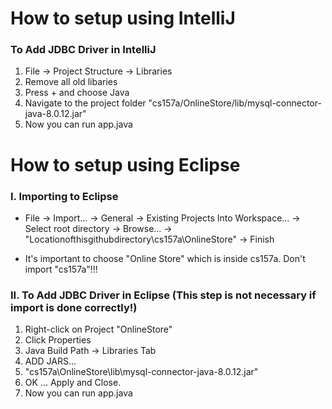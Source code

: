 # How to setup using IntelliJ
### To Add JDBC Driver in IntelliJ
1. File -> Project Structure -> Libraries
1. Remove all old libaries
1. Press + and choose Java
1. Navigate to the project folder "cs157a/OnlineStore/lib/mysql-connector-java-8.0.12.jar"
1. Now you can run app.java

# How to setup using Eclipse
### I. Importing to Eclipse
* File -> Import... -> General -> Existing Projects Into Workspace... -> Select root directory -> Browse... -> "Locationofthisgithubdirectory\cs157a\OnlineStore" -> Finish

* It's important to choose "Online Store" which is inside cs157a. Don't import "cs157a"!!!

### II. To Add JDBC Driver in Eclipse (This step is not necessary if import is done correctly!)
1. Right-click on Project "OnlineStore"
1. Click Properties
1. Java Build Path -> Libraries Tab
1. ADD JARS...
1. "cs157a\OnlineStore\lib\mysql-connector-java-8.0.12.jar"
1. OK ... Apply and Close.
1. Now you can run app.java
